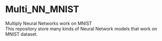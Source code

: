 # Multi_NN_MNIST
Multiply Neural Networks work on MNIST      
This repository store many kinds of Neural Network models that work on MNIST dataset.
